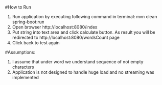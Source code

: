 #How to Run

1.  Run application by executing following command in terminal:  mvn clean spring-boot:run
2.  Open browser http://localhost:8080/index
3.  Put string into text area and click calculate button.
As result you will be redirected to http://localhost:8080/wordsCount page
5.  Click back to test again


#Assumptions:
1.  I assume that under word we understand sequence of not empty characters
2.  Application is not designed to handle huge load and no streaming was implemented